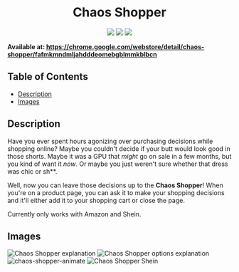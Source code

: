 <div align="center">
<h1>Chaos Shopper</h1>

![](https://img.shields.io/badge/React-61DAFB?style=flat-square&logo=react&logoColor=black)
![](https://img.shields.io/badge/Typescript-3178C6?style=flat-square&logo=typescript&logoColor=white)
![](https://badges.aleen42.com/src/vitejs.svg)

</div>

**Available at: https://chrome.google.com/webstore/detail/chaos-shopper/fafmkmndmljahdddeomebgblmmkblbcn**

## Table of Contents
- [Description](#description)
- [Images](#images)

## Description <a name="description"></a>
Have you ever spent hours agonizing over purchasing decisions while shopping online? Maybe you couldn't decide if your butt would look good in those shorts. Maybe it was a GPU that *might* go on sale in a few months, but you kind of want it *now*. Or maybe you just weren't sure whether that dress was chic or sh**. 

Well, now you can leave those decisions up to the **Chaos Shopper**! When you're on a product page, you can ask it to make your shopping decisions and it'll either add it to your shopping cart or close the page. 

Currently only works with Amazon and Shein.

## Images <a name="images"></a>
![Chaos Shopper explanation](https://github.com/itsdaijoebu/chaos-shopper-chrome-extension/assets/93284023/b48d2c95-d391-4fa0-8919-4d2eaad22e5f)
![Chaos Shopper options explanation](https://github.com/itsdaijoebu/chaos-shopper-chrome-extension/assets/93284023/d51acd31-d919-4e23-8135-faf7602a7e6c)
![chaos-shopper-animate](https://github.com/itsdaijoebu/chaos-shopper-chrome-extension/assets/93284023/b65c3637-57d0-4142-8871-8efbda5bbaa0)
![Chaos Shopper Shein](https://github.com/itsdaijoebu/chaos-shopper-chrome-extension/assets/93284023/1e2a7c1c-05c1-4d05-b4a7-75923c6423a9)

<!-- ## Table of Contents

- [Intro](#intro)
- [Features](#features)
- [Installation](#installation)
  - [Procedures](#procedures)
- [Screenshots](#screenshots)
  - [NewTab](#newtab)
  - [Popup](#popup)  
- [Sample](#sample)
- [Documents](#documents)

## Intro <a name="intro"></a>
This boilerplate is made for creating chrome extensions using React and Typescript.
> The focus was on improving the build speed and development experience with Vite.

## Features <a name="features"></a>
- [React 18](https://reactjs.org/)
- [TypeScript](https://www.typescriptlang.org/)
- [Jest](https://jestjs.io/)
- [React Testing Library](https://testing-library.com/docs/react-testing-library/intro/)
- [Vite](https://vitejs.dev/)
- [SASS](https://sass-lang.com/)
- [ESLint](https://eslint.org/)
- [Prettier](https://prettier.io/)
- [Chrome Extension Manifest Version 3](https://developer.chrome.com/docs/extensions/mv3/intro/)
- HRR(Hot Rebuild & Refresh/Reload)

## Installation <a name="installation"></a>

### Procedures <a name="procedures"></a>
1. Clone this repository.
2. Change `name` and `description` in package.json => **Auto synchronize with manifest** 
3. Run `yarn install` or `npm i` (check your node version >= 16.6, recommended >= 18)
4. Run `yarn dev` or `npm run dev`
5. Load Extension on Chrome
   1. Open - Chrome browser
   2. Access - chrome://extensions
   3. Check - Developer mode
   4. Find - Load unpacked extension
   5. Select - `dist` folder in this project (after dev or build)
6. If you want to build in production, Just run `yarn build` or `npm run build`.

## Screenshots <a name="screenshots"></a>

### New Tab <a name="newtab"></a>

<img width="971" src="https://user-images.githubusercontent.com/53500778/162631646-cd40976b-b737-43d0-8e6a-6ac090a2e2d4.png">

### Popup <a name="popup"></a>

<img width="314" alt="popup" src="https://user-images.githubusercontent.com/53500778/203561728-23517d46-12e3-4139-8a4f-e0b2f22a6ab3.png">

## Sample <a name="sample"></a>
- https://github.com/Jonghakseo/drag-gpt-extension
- https://github.com/Jonghakseo/pr-commit-noti

## Documents <a name="documents"></a>
- [Vite Plugin](https://vitejs.dev/guide/api-plugin.html)
- [ChromeExtension](https://developer.chrome.com/docs/extensions/mv3/)
- [Rollup](https://rollupjs.org/guide/en/)
- [Rollup-plugin-chrome-extension](https://www.extend-chrome.dev/rollup-plugin)


## Star History

[![Star History Chart](https://api.star-history.com/svg?repos=Jonghakseo/chrome-extension-boilerplate-react-vite&type=Date)](https://star-history.com/#Jonghakseo/chrome-extension-boilerplate-react-vite&Date)



---
## Thanks To

| [Jetbrains](https://jb.gg/OpenSourceSupport)                                                                           | [Jackson Hong](https://www.linkedin.com/in/j-acks0n/)                                            |
|--------------------------------------------------------------------------------------------------------------------------------------------|--------------------------------------------------------------------------------------------------|
| <img width="100" src="https://resources.jetbrains.com/storage/products/company/brand/logos/jb_beam.png" alt="JetBrains Logo (Main) logo."> | <img width="100" src='https://avatars.githubusercontent.com/u/23139754?v=4' alt='Jackson Hong'/> |


---

[Jonghakseo](https://nookpi.tistory.com/) -->
